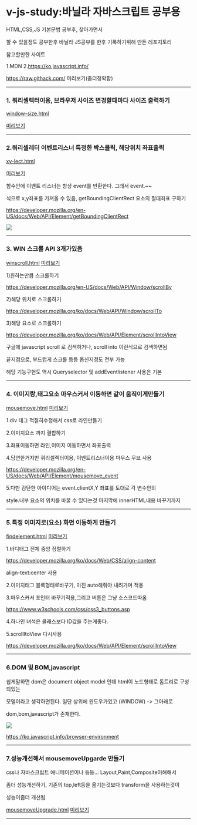 # v-js-study:바닐라 자바스크립트 공부용


HTML,CSS,JS 기본문법 공부후, 찾아가면서

할 수 있을정도 공부한후 바닐라 JS공부를 한후 기록하기위해 만든 레포지토리

참고할만한 사이트

1.MDN 2.https://ko.javascript.info/

https://raw.githack.com/
미리보기(좀더정확함)

------------

### 1. 쿼리셀렉터이용, 브라우저 사이즈 변경할때마다 사이즈 출력하기

[window-size.html](https://github.com/flykimjiwon/v-js-study/blob/master/window-size.html "window-size.html")

[미리보기](https://htmlpreview.github.io/?https://github.com/flykimjiwon/v-js-study/blob/master/window-size.html "미리보기")

------------
### 2.쿼리셀레터 이벤트리스너 특정한 박스클릭, 해당위치 좌표출력

[xy-lect.html](https://github.com/flykimjiwon/v-js-study/blob/master/xy-lect.html "xy-lect.html")

[미리보기](https://htmlpreview.github.io/?https://github.com/flykimjiwon/v-js-study/blob/master/xy-lect.html "미리보기")

함수안에 이벤트 리스너는 항상 event를 반환한다. 그래서 event.~~

식으로 x,y좌표를 가져올 수 있음, getBoundingClientRect 요소의 절대좌표 구하기

https://developer.mozilla.org/en-US/docs/Web/API/Element/getBoundingClientRect

![](https://mdn.mozillademos.org/files/17155/element-box-diagram.png)



------------



### 3. WIN 스크롤 API 3개가있음

[winscroll.html](https://github.com/flykimjiwon/v-js-study/blob/master/winscroll.html "winscroll.html")
[미리보기](https://htmlpreview.github.io/?https://github.com/flykimjiwon/v-js-study/blob/master/winscroll.html "미리보기")

1)원하는만큼 스크롤하기

https://developer.mozilla.org/en-US/docs/Web/API/Window/scrollBy

2)해당 위치로 스크롤하기

https://developer.mozilla.org/ko/docs/Web/API/Window/scrollTo

3)해당 요소로 스크롤하기

https://developer.mozilla.org/ko/docs/Web/API/Element/scrollIntoView

구글에 javascript scroll 로 검색하거나, scroll into 이런식으로 검색하면됨

끝지점으로, 부드럽게 스크롤 등등 옵션지정도 전부 가능

해당 기능구현도 역시 Queryselector 및 addEventlistener 사용은 기본

------------

### 4. 이미지랑,태그요소 마우스커서 이동하면 같이 움직이게만들기

[mousemove.html](https://github.com/flykimjiwon/v-js-study/blob/master/mousemove.html "mousemove.html")
[미리보기](https://rawcdn.githack.com/flykimjiwon/v-js-study/ec1b75c93066199e54830606c7b088548daeca15/mousemove.html "미리보기")


1.div 태그 적절히수정해서 css로 라인만들기

2.이미지요소 까지 결합하기

3.좌표이동하면 라인,이미지 이동하면서 좌표출력

4.당연한거지만 쿼리셀렉터이용, 이벤트리스너이용 마우스 무브 사용

https://developer.mozilla.org/en-US/docs/Web/API/Element/mousemove_event

5.다만 감탄한 아이디어는 event.clientX,Y 좌표를 토대로 각 변수안의 

style.내부 요소의 위치를 바꿀 수 있다는것 마지막에 innerHTML내용 바꾸기까지


------------



### 5.특정 이미지로(요소) 화면 이동하게 만들기

[findelement.html](https://github.com/flykimjiwon/v-js-study/blob/master/findelement.html "findelement.html")
[미리보기](https://htmlpreview.github.io/?https://github.com/flykimjiwon/v-js-study/blob/master/findelement.html "미리보기")

1.바디태그 전체 중앙 정렬하기

https://developer.mozilla.org/ko/docs/Web/CSS/align-content

align-text:center 사용

2.이미지태그 블록형태로바꾸기, 마진 auto해줘야 내려가며 적용

3.마우스커서 포인터 바꾸기적용,그리고 버튼은 그냥 소스코드따옴

https://www.w3schools.com/css/css3_buttons.asp

4.하나인 녀석은 클래스보다 ID값을 주는게좋다.

5.scrollItoView 다시사용

https://developer.mozilla.org/ko/docs/Web/API/Element/scrollIntoView


------------

### 6.DOM 및 BOM,javascript

쉽게말하면 dom은 document object model 인데 html이 노드형태로 돔트리로 구성되있는

모델이라고 생각하면된다. 일단 상위에 윈도우가있고 (WINDOW) -> 그아래로

dom,bom,javascript가 존재한다.

![](https://media.vlpt.us/images/denmark-choco/post/20350c06-ee47-451a-a4ed-3ec3a0b963e2/dom.png)

https://ko.javascript.info/browser-environment


------------

### 7.성능개선해서 mousemoveUpgarde 만들기

css나 자바스크립트 애니메이션이나 등등... Layout,Paint,Composite이해해서

좀더 성능개선하기, 기존의 top,left등을 옮기는것보다 transform을 사용하는것이

성능이좀더 개선됨

[mousemoveUpgrade.html](https://github.com/flykimjiwon/v-js-study/blob/master/mousemoveUpgrade.html "mousemoveUpgrade.html")
[미리보기](https://rawcdn.githack.com/flykimjiwon/v-js-study/ec1b75c93066199e54830606c7b088548daeca15/mousemoveUpgrade.html "미리보기")

------------
